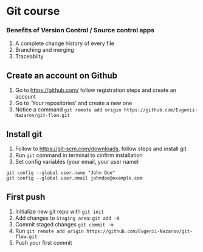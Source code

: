 # Git course

### Benefits of Version Control / Source control apps

1. A complete change history of every file
2. Branching and merging
3. Traceabilty


## Create an account on Github

1. Go to https://github.com/ follow registration steps and create an account
2. Go to `Your repositories' and create a new one
3. Notice a command `git remote add origin https://github.com/Evgenii-Nazarov/git-flow.git`

## Install git

1. Follow to https://git-scm.com/downloads, follow steps and install git 
2. Run `git` command in terminal to cinfirm installation
3. Set config variables (your email, your user name)
```
git config --global user.name "John Doe"
git config --global user.email johndoe@example.com
```

## First push

1. Initialize new git repo with `git init`
2. Add changes to `Staging area`: `git add -A`
3. Commit staged changes `git commit -m`
4. Run `git remote add origin https://github.com/Evgenii-Nazarov/git-flow.git`
5. Push your first commit